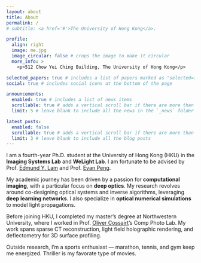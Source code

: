 ```yaml
---
layout: about
title: About
permalink: /
# subtitle: <a href='#'>The University of Hong Kong</a>.

profile:
  align: right
  image: me.jpg
  image_circular: false # crops the image to make it circular
  more_info: >
    <p>512 Chow Yei Ching Building, The University of Hong Kong</p>

selected_papers: true # includes a list of papers marked as "selected={true}"
social: true # includes social icons at the bottom of the page

announcements:
  enabled: true # includes a list of news items
  scrollable: true # adds a vertical scroll bar if there are more than 3 news items
  limit: 5 # leave blank to include all the news in the `_news` folder

latest_posts:
  enabled: false
  scrollable: true # adds a vertical scroll bar if there are more than 3 new posts items
  limit: 3 # leave blank to include all the blog posts
---
```



I am a fourth-year Ph.D. student at the University of Hong Kong (HKU) in the **Imaging Systems Lab** and **WeLight Lab**. 
I am fortunate to be advised by Prof. [Edmund Y. Lam](https://www.eee.hku.hk/~elam/) and Prof. [Evan Peng](https://www.eee.hku.hk/~evanpeng).


My academic journey has been driven by a passion for **computational imaging**, with a particular focus on **deep optics**. My research revolves around co-designing optical systems and inverse algorithms, leveraging **deep learning networks**. I also specialize in **optical numerical simulations** to model light propagations.

Before joining HKU, I completed my master’s degree at Northwestern University, where I worked in Prof. [Oliver Cossairt](https://compphotolab.northwestern.edu/people/oliver-ollie-cossairt/)’s Comp Photo Lab.
My work spans sparse CT reconstruction, light field holographic rendering, and deflectometry for 3D surface profiling.

Outside research, I’m a sports enthusiast — marathon, tennis, and gym keep me energized. Thriller is my favorate type of movies.

